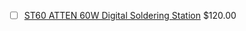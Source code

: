 


- [ ] [ST60 ATTEN 60W Digital Soldering Station](https://www.creatroninc.com/product/st60-atten-60w-digital-soldering-station/) $120.00
